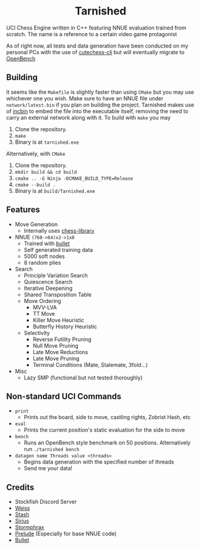 

<p align="center">
</p>
<h1 align="center">Tarnished</h1>

UCI Chess Engine written in C++ featuring NNUE evaluation trained from scratch. The name is a reference to a certain video game protagonist

As of right now, all tests and data generation have been conducted on my personal PCs with the use of [cutechess-cli](https://github.com/cutechess/cutechess/tree/master) but will eventually migrate to [OpenBench](https://github.com/AndyGrant/OpenBench)


## Building
It seems like the `Makefile` is slightly faster than using `CMake` but you may use whichever one you wish. Make sure to have an NNUE file under `network/latest.bin` if you plan on building the project. Tarnished makes use of [incbin](https://github.com/graphitemaster/incbin) to embed the file into the executable itself, removing the need to carry an external network along with it. To build with `make` you may 
1. Clone the repository.
2. `make`
3. Binary is at `tarnished.exe`

Alternatively, with `CMake`

1. Clone the repository.
2. `mkdir build && cd build`
3. `cmake .. -G Ninja -DCMAKE_BUILD_TYPE=Release`
4. `cmake --build .`
5. Binary is at `build/Tarnished.exe`

## Features

- Move Generation
    - Internally uses [chess-library](https://disservin.github.io/chess-library/)
- NNUE `(768->64)x2->1x8`
    - Trained with [bullet](https://github.com/jw1912/bullet)
    - Self generated training data
    - 5000 soft nodes
    - 8 random plies
- Search
    - Principle Variation Search
    - Quiescence Search
    - Iterative Deepening
    - Shared Transposition Table
    - Move Ordering
        - MVV-LVA
        - TT Move
        - Killer Move Heuristic 
        - Butterfly History Heuristic
    - Selectivity
        - Reverse Futility Pruning
        - Null Move Pruning
        - Late Move Reductions
        - Late Move Pruning
        - Terminal Conditions (Mate, Stalemate, 3fold...)
 - Misc
     - Lazy SMP (functional but not tested thoroughly)

## Non-standard UCI Commands

- `print`
    - Prints out the board, side to move, castling rights, Zobrist Hash, etc
- `eval`
    - Prints the current position's static evaluation for the side to move
- `bench`
    - Runs an OpenBench style benchmark on 50 positions. Alternatively run `./tarnished bench`
 - `datagen name Threads value <threads>`
     - Begins data generation with the specified number of threads
     - Send me your data!

## Credits
- Stockfish Discord Server
- [Weiss](https://github.com/TerjeKir/Weiss)
- [Stash](https://github.com/mhouppin/stash-bot)
- [Sirius](https://github.com/mcthouacbb/Sirius) 
- [Stormphrax](https://github.com/Ciekce/Stormphrax)
- [Prelude](https://git.nocturn9x.space/Quinniboi10/Prelude) (Especially for base NNUE code)
- [Bullet](https://github.com/jw1912/bullet)